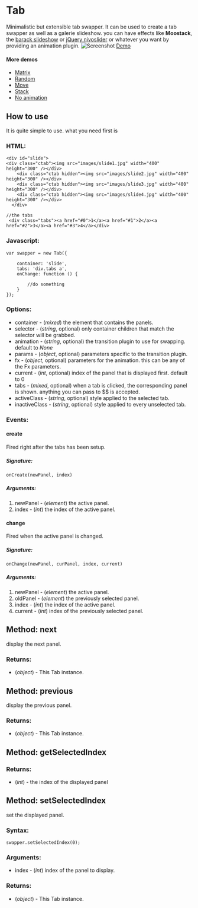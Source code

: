 Tab
============

Minimalistic but extensible tab swapper. It can be used to create a tab swapper as well as a galerie slideshow. 
you can have effects like **Moostack**, the [barack slideshow](http://devthought.com/wp-content/moogets/BarackSlideshow/demo.html) or [jQuery nivoslider](http://nivo.dev7studios.com/) or whatever you want by providing an animation plugin. 
![Screenshot](http://url_to_project_screenshot)
[Demo](http://github.com/tbela99/tab/raw/master/thumbnail.jpg)

#### More demos

- [Matrix](http://tbela99.github.com/tab/Demos/matrix.html)
- [Random](http://tbela99.github.com/tab/Demos/random.html?transitions[]=slideOut&directions[]=left&directions[]=right&mode=horizontal&random=0&duration=800)
- [Move](http://tbela99.github.com/tab/Demos/move.html)
- [Stack](http://tbela99.github.com/tab/Demos/stack.html)
- [No animation](http://tbela99.github.com/tab/Demos/none.html)

How to use
---------------------

It is quite simple to use. what you need first is 

### HTML:

	<div id="slide">
    <div class="ctab"><img src="images/slide1.jpg" width="400" height="300" /></div>
        <div class="ctab hidden"><img src="images/slide2.jpg" width="400" height="300" /></div>
        <div class="ctab hidden"><img src="images/slide3.jpg" width="400" height="300" /></div>
        <div class="ctab hidden"><img src="images/slide4.jpg" width="400" height="300" /></div>
  	  </div>
	  
	//the tabs
	 <div class="tabs"><a href="#0">1</a><a href="#1">2</a><a href="#2">3</a><a href="#3">4</a></div>
	 
### Javascript:

	var swapper = new Tab({
	
		container: 'slide',
		tabs: 'div.tabs a',
		onChange: function () {
		
			//do something
		}
	});


### Options:

* container  - (*mixed*) the element that contains the panels.
* selector  - (*string*, optional) only container children that match the selector will be grabbed.
* animation  - (*string*, optional) the transition plugin to use for swapping. default to *None*
* params - (*object*, optional) parameters specific to the transition plugin.
* fx - (*object*, optional) parameters for the animation. this can be any of the Fx parameters.
* current  - (*int*, optional) index of the panel that is displayed first. default to 0
* tabs  - (*mixed*, optional) when a tab is clicked, the corresponding panel is shown. anything you can pass to $$ is accepted. 
* activeClass  - (*string*, optional) style applied to the selected tab.
* inactiveClass  - (*string*, optional) style applied to every unselected tab.

### Events:

#### create

Fired right after the tabs has been setup.

##### Signature:

	onCreate(newPanel, index)

##### Arguments:

1. newPanel - (*element*) the active panel.
2. index - (*int*) the index of the active panel.

#### change

Fired when the active panel is changed.

##### Signature:

	onChange(newPanel, curPanel, index, current)

##### Arguments:

1. newPanel - (*element*) the active panel.
2. oldPanel - (*element*) the previously selected panel.
3. index - (*int*) the index of the active panel.
4. current - (*int*) index of the previously selected panel.


Method: next 
------------

display the next panel.

### Returns:

* (*object*) - This Tab instance.

Method: previous
----------------

display the previous panel.

### Returns:

* (*object*) - This Tab instance.

Method: getSelectedIndex
------------------------

### Returns:

* (*int*) - the index of the displayed panel

Method: setSelectedIndex
------------------------

set the displayed panel.

### Syntax:

	swapper.setSelectedIndex(0);

### Arguments:

- index - (*int*) index of the panel to display.

### Returns:

* (*object*) - This Tab instance.
